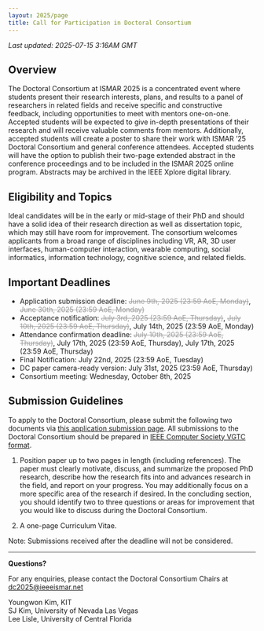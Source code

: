 ```yaml
---
layout: 2025/page
title: Call for Participation in Doctoral Consortium
---
```


*Last updated: 2025-07-15 3:16AM GMT*

## Overview
The Doctoral Consortium at ISMAR 2025 is a concentrated event where students present their research interests, plans, and results to a panel of researchers in related fields and receive specific and constructive feedback, including opportunities to meet with mentors one-on-one. Accepted students will be expected to give in-depth presentations of their research and will receive valuable comments from mentors. Additionally, accepted students will create a poster to share their work with ISMAR ’25 Doctoral Consortium and general conference attendees. Accepted students will have the option to publish their two-page extended abstract in the conference proceedings and to be included in the ISMAR 2025 online program. Abstracts may be archived in the IEEE Xplore digital library.

## Eligibility and Topics

Ideal candidates will be in the early or mid-stage of their PhD and should have a solid idea of their research direction as well as dissertation topic, which may still have room for improvement. The consortium welcomes applicants from a broad range of disciplines including VR, AR, 3D user interfaces, human-computer interaction, wearable computing, social informatics, information technology, cognitive science, and related fields.

## Important Deadlines

- Application submission deadline: <s style="color: #999;">June 9th, 2025 (23:59 AoE, Monday)</s>, <s style="color: #999;">June 30th, 2025 (23:59 AoE, Monday)</s>
- Acceptance notification: <s style="color: #999;">July 3rd, 2025 (23:59 AoE, Thursday)</s>, <s style="color: #999;">July 10th, 2025 (23:59 AoE, Thursday)</s>, July 14th, 2025 (23:59 AoE, Monday)
- Attendance confirmation deadline: <s style="color: #999;">July 10th, 2025 (23:59 AoE, Thursday)</s>, July 17th, 2025 (23:59 AoE, Thursday), July 17th, 2025 (23:59 AoE, Thursday)
- Final Notification: July 22nd, 2025 (23:59 AoE, Tuesday)
- DC paper camera-ready version: July 31st, 2025 (23:59 AoE, Thursday)
- Consortium meeting: Wednesday, October 8th, 2025

## Submission Guidelines

To apply to the Doctoral Consortium, please submit the following two documents via [this application submission page](https://docs.google.com/forms/d/e/1FAIpQLSfWP1MnaG23LKIT1QTa8Z9ARpMUlc9I2VFLvfGp29Dg2GuoDQ/viewform?usp=sharing). All submissions to the Doctoral Consortium should be prepared in [IEEE Computer Society VGTC format](https://tc.computer.org/vgtc/publications/conference/).

1. Position paper up to two pages in length (including references). The paper must clearly motivate, discuss, and summarize the proposed PhD research, describe how the research fits into and advances research in the field, and report on your progress. You may additionally focus on a more specific area of the research if desired. In the concluding section, you should identify two to three questions or areas for improvement that you would like to discuss during the Doctoral Consortium.

2. A one-page Curriculum Vitae.

Note: Submissions received after the deadline will not be considered.

----

**Questions?**

For any enquiries, please contact the Doctoral Consortium Chairs at <dc2025@ieeeismar.net>

Youngwon Kim, KIT\
SJ Kim, University of Nevada Las Vegas\
Lee Lisle, University of Central Florida
